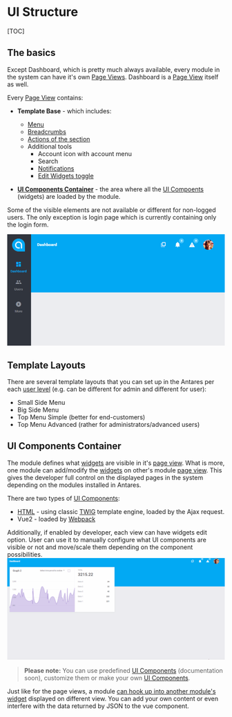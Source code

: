 # UI Structure 

[TOC]

## The basics

Except Dashboard, which is pretty much always available, every module in the system can have it's own [Page Views](../modules_development/views_and_ui_components.md). Dashboard is a [Page View](../modules_development/views_and_ui_components.md) itself as well.
  
Every [Page View](../modules_development/views_and_ui_components.md) contains:

* **Template Base** - which includes:
  * [Menu](../modules_development/views.md#menus)  
  * [Breadcrumbs](../services/breadcrumbs.md)
  * [Actions of the section](../modules_development/views.md#breadcrumbs-menu)
  * Additional tools
    * Account icon with account menu
    * Search
    * [Notifications](../core_modules/notifications.md)
    * [Edit Widgets toggle](../services/widget.md#placing-the-widget-on-a-website)
        
* **[UI Components Container](../modules_development/views_and_ui_components.md)** - the area where all the [UI Compoents](../modules_development/views_and_ui_components.md#how-to-create-ui-component) (widgets) are loaded by the module.  

Some of the visible elements are not available or different for non-logged users. The only exception is login page which is currently containing only the login form.

![dashboard](../img/docs/antares_concepts/ui_structure/dashboard.png)

## Template Layouts 

There are several template layouts that you can set up in the Antares per each [user level](../core_modules/control.md) (e.g. can be different for admin and different for user):

* Small Side Menu
* Big Side Menu
* Top Menu Simple (better for end-customers)
* Top Menu Advanced (rather for administrators/advanced users)

## UI Components Container

The module defines what [widgets](../services/widget.md) are visible in it's [page view](../modules_development/views_and_ui_components.md). What is more, one module can add/modify the [widgets](../services/widget.md) on other's module [page view](../modules_development/views_and_ui_components.md). This gives the developer full control on the displayed pages in the system depending on the modules installed in Antares.

There are two types of [UI Components](../modules_development/views_and_ui_components.md):

* [HTML](../modules_development/views_and_ui_components.md#how-to-create-ui-component) - using classic [TWIG](https://twig.sensiolabs.org/doc/2.x/) template engine, loaded by the Ajax request.
* Vue2 - loaded by [Webpack](../services/webpack.md)

Additionally, if enabled by developer, each view can have widgets edit option. User can use it to manually configure what UI components are visible or not and move/scale them depending on the component possibilities.
![edit_mode](../img/docs/antares_concepts/ui_structure/edit_mode.gif)

> **Please note:** You can use predefined [UI Components](../modules_development/views_and_ui_components.md) (documentation soon), customize them or make your own [UI Components](../modules_development/views_and_ui_components.md).

Just like for the page views, a module [can hook up into another module's widget](../modules_development/views_and_ui_components.md#how-to-include-view-to-others) displayed on different view. You can add your own content or even interfere with the data returned by JSON to the vue component.